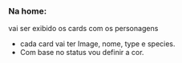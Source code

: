 ### Na home: 
vai ser exibido os cards com os personagens
   * cada card vai ter Image, nome, type e species.
   * Com base no status vou definir a cor.